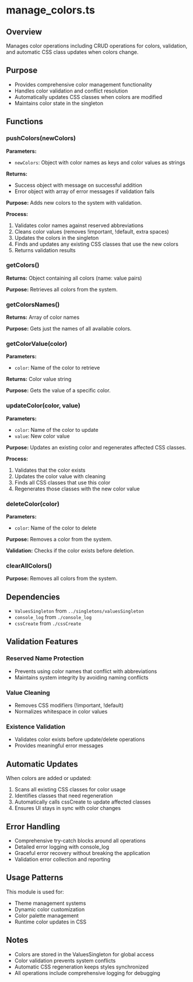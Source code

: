 # manage_colors.ts

## Overview

Manages color operations including CRUD operations for colors, validation, and automatic CSS class updates when colors change.

## Purpose

- Provides comprehensive color management functionality
- Handles color validation and conflict resolution
- Automatically updates CSS classes when colors are modified
- Maintains color state in the singleton

## Functions

### pushColors(newColors)

**Parameters:**
- `newColors`: Object with color names as keys and color values as strings

**Returns:**
- Success object with message on successful addition
- Error object with array of error messages if validation fails

**Purpose:** Adds new colors to the system with validation.

**Process:**
1. Validates color names against reserved abbreviations
2. Cleans color values (removes !important, !default, extra spaces)
3. Updates the colors in the singleton
4. Finds and updates any existing CSS classes that use the new colors
5. Returns validation results

### getColors()

**Returns:** Object containing all colors (name: value pairs)

**Purpose:** Retrieves all colors from the system.

### getColorsNames()

**Returns:** Array of color names

**Purpose:** Gets just the names of all available colors.

### getColorValue(color)

**Parameters:**
- `color`: Name of the color to retrieve

**Returns:** Color value string

**Purpose:** Gets the value of a specific color.

### updateColor(color, value)

**Parameters:**
- `color`: Name of the color to update
- `value`: New color value

**Purpose:** Updates an existing color and regenerates affected CSS classes.

**Process:**
1. Validates that the color exists
2. Updates the color value with cleaning
3. Finds all CSS classes that use this color
4. Regenerates those classes with the new color value

### deleteColor(color)

**Parameters:**
- `color`: Name of the color to delete

**Purpose:** Removes a color from the system.

**Validation:** Checks if the color exists before deletion.

### clearAllColors()

**Purpose:** Removes all colors from the system.

## Dependencies

- `ValuesSingleton` from `../singletons/valuesSingleton`
- `console_log` from `./console_log`
- `cssCreate` from `./cssCreate`

## Validation Features

### Reserved Name Protection
- Prevents using color names that conflict with abbreviations
- Maintains system integrity by avoiding naming conflicts

### Value Cleaning
- Removes CSS modifiers (!important, !default)
- Normalizes whitespace in color values

### Existence Validation
- Validates color exists before update/delete operations
- Provides meaningful error messages

## Automatic Updates

When colors are added or updated:
1. Scans all existing CSS classes for color usage
2. Identifies classes that need regeneration
3. Automatically calls cssCreate to update affected classes
4. Ensures UI stays in sync with color changes

## Error Handling

- Comprehensive try-catch blocks around all operations
- Detailed error logging with console_log
- Graceful error recovery without breaking the application
- Validation error collection and reporting

## Usage Patterns

This module is used for:
- Theme management systems
- Dynamic color customization
- Color palette management
- Runtime color updates in CSS

## Notes

- Colors are stored in the ValuesSingleton for global access
- Color validation prevents system conflicts
- Automatic CSS regeneration keeps styles synchronized
- All operations include comprehensive logging for debugging
